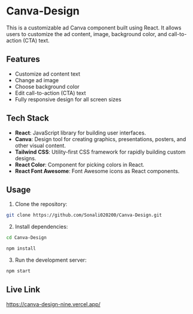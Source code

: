 # Canva-Design

This is a customizable ad Canva component built using React. It allows users to customize the ad content, image, background color, and call-to-action (CTA) text.

## Features
- Customize ad content text
- Change ad image
- Choose background color
- Edit call-to-action (CTA) text
- Fully responsive design for all screen sizes

## Tech Stack
- **React**: JavaScript library for building user interfaces.
- **Canva**: Design tool for creating graphics, presentations, posters, and other visual content.
- **Tailwind CSS**: Utility-first CSS framework for rapidly building custom designs.
- **React Color**: Component for picking colors in React.
- **React Font Awesome**: Font Awesome icons as React components.

## Usage
1. Clone the repository:

```bash
git clone https://github.com/Sonali020200/Canva-Design.git
```
2. Install dependencies:
```bash
cd Canva-Design

npm install
```
3. Run the development server:
```bash
npm start
```

## Live Link
https://canva-design-nine.vercel.app/
